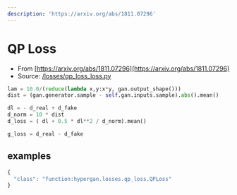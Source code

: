 ```yaml
---
description: 'https://arxiv.org/abs/1811.07296'
---
```


# QP Loss

* From [https://arxiv.org/abs/1811.07296](https://arxiv.org/abs/1811.07296)
* Source: [/losses/qp\_loss\_loss.py](https://github.com/HyperGAN/HyperGAN/tree/pytorch/hypergan/losses/qp_loss_loss.py)

```python
lam = 10.0/(reduce(lambda x,y:x*y, gan.output_shape()))
dist = (gan.generator.sample - self.gan.inputs.sample).abs().mean()

dl = - d_real + d_fake
d_norm = 10 * dist
d_loss = ( dl + 0.5 * dl**2 / d_norm).mean()

g_loss = d_real - d_fake
```

## examples

```javascript
{                                                                                       
  "class": "function:hypergan.losses.qp_loss.QPLoss"
}
```

